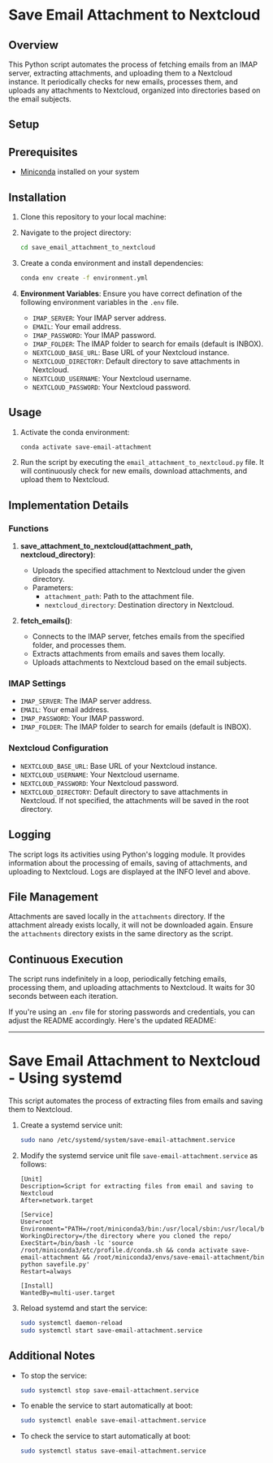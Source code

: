 # Save Email Attachment to Nextcloud 

## Overview
This Python script automates the process of fetching emails from an IMAP server, extracting attachments, and uploading them to a Nextcloud instance. It periodically checks for new emails, processes them, and uploads any attachments to Nextcloud, organized into directories based on the email subjects.

## Setup

## Prerequisites

- [Miniconda](https://docs.conda.io/en/latest/miniconda.html) installed on your system

## Installation

1. Clone this repository to your local machine:

2. Navigate to the project directory:

    ```bash
    cd save_email_attachment_to_nextcloud
    ```

3. Create a conda environment and install dependencies:

    ```bash
    conda env create -f environment.yml
    ```

4. **Environment Variables**: Ensure you have correct defination of the following environment variables in the `.env` file. 
    - `IMAP_SERVER`: Your IMAP server address.
    - `EMAIL`: Your email address.
    - `IMAP_PASSWORD`: Your IMAP password.
    - `IMAP_FOLDER`: The IMAP folder to search for emails (default is INBOX).
    - `NEXTCLOUD_BASE_URL`: Base URL of your Nextcloud instance.
    - `NEXTCLOUD_DIRECTORY`: Default directory to save attachments in Nextcloud.
    - `NEXTCLOUD_USERNAME`: Your Nextcloud username.
    - `NEXTCLOUD_PASSWORD`: Your Nextcloud password.


## Usage

1. Activate the conda environment:
    ```bash
    conda activate save-email-attachment
    ```
2. Run the script by executing the `email_attachment_to_nextcloud.py` file. It will continuously check for new emails, download attachments, and upload them to Nextcloud.

## Implementation Details
### Functions
1. **save_attachment_to_nextcloud(attachment_path, nextcloud_directory)**:
    - Uploads the specified attachment to Nextcloud under the given directory.
    - Parameters:
        - `attachment_path`: Path to the attachment file.
        - `nextcloud_directory`: Destination directory in Nextcloud.
    
2. **fetch_emails()**:
    - Connects to the IMAP server, fetches emails from the specified folder, and processes them.
    - Extracts attachments from emails and saves them locally.
    - Uploads attachments to Nextcloud based on the email subjects.
    
### IMAP Settings
- `IMAP_SERVER`: The IMAP server address.
- `EMAIL`: Your email address.
- `IMAP_PASSWORD`: Your IMAP password.
- `IMAP_FOLDER`: The IMAP folder to search for emails (default is INBOX).

### Nextcloud Configuration
- `NEXTCLOUD_BASE_URL`: Base URL of your Nextcloud instance.
- `NEXTCLOUD_USERNAME`: Your Nextcloud username.
- `NEXTCLOUD_PASSWORD`: Your Nextcloud password.
- `NEXTCLOUD_DIRECTORY`: Default directory to save attachments in Nextcloud. If not specified, the attachments will be saved in the root directory.

## Logging
The script logs its activities using Python's logging module. It provides information about the processing of emails, saving of attachments, and uploading to Nextcloud. Logs are displayed at the INFO level and above.

## File Management
Attachments are saved locally in the `attachments` directory. If the attachment already exists locally, it will not be downloaded again. Ensure the `attachments` directory exists in the same directory as the script.

## Continuous Execution
The script runs indefinitely in a loop, periodically fetching emails, processing them, and uploading attachments to Nextcloud. It waits for 30 seconds between each iteration.


If you're using an `.env` file for storing passwords and credentials, you can adjust the README accordingly. Here's the updated README:

---

# Save Email Attachment to Nextcloud - Using systemd

This script automates the process of extracting files from emails and saving them to Nextcloud.

1. Create a systemd service unit: 

    ```bash
    sudo nano /etc/systemd/system/save-email-attachment.service
    ```

2. Modify the systemd service unit file `save-email-attachment.service` as follows:

    ```plaintext
    [Unit]
    Description=Script for extracting files from email and saving to Nextcloud
    After=network.target

    [Service]
    User=root
    Environment="PATH=/root/miniconda3/bin:/usr/local/sbin:/usr/local/bin:/usr/sbin:/usr/bin:/sbin:/bin"
    WorkingDirectory=/the directory where you cloned the repo/
    ExecStart=/bin/bash -lc 'source /root/miniconda3/etc/profile.d/conda.sh && conda activate save-email-attachment && /root/miniconda3/envs/save-email-attachment/bin python savefile.py'
    Restart=always

    [Install]
    WantedBy=multi-user.target
    ```

3. Reload systemd and start the service:

    ```bash
    sudo systemctl daemon-reload
    sudo systemctl start save-email-attachment.service
    ```

## Additional Notes

- To stop the service:

    ```bash
    sudo systemctl stop save-email-attachment.service
    ```

- To enable the service to start automatically at boot:

    ```bash
    sudo systemctl enable save-email-attachment.service
    ```

- To check the service to start automatically at boot:

    ```bash
    sudo systemctl status save-email-attachment.service
    ```
